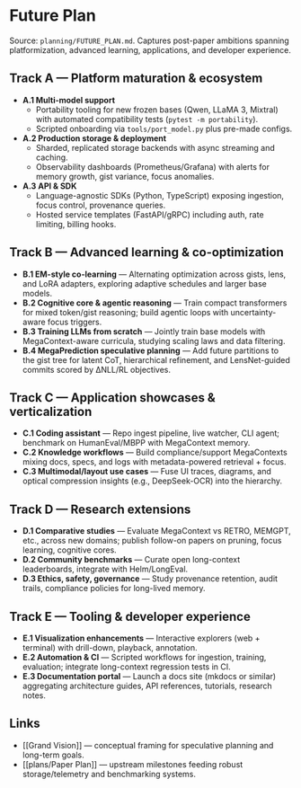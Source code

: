 # Future Plan

Source: `planning/FUTURE_PLAN.md`. Captures post-paper ambitions spanning platformization, advanced learning, applications, and developer experience.

## Track A — Platform maturation & ecosystem
- **A.1 Multi-model support**
  - Portability tooling for new frozen bases (Qwen, LLaMA 3, Mixtral) with automated compatibility tests (`pytest -m portability`).
  - Scripted onboarding via `tools/port_model.py` plus pre-made configs.
- **A.2 Production storage & deployment**
  - Sharded, replicated storage backends with async streaming and caching.
  - Observability dashboards (Prometheus/Grafana) with alerts for memory growth, gist variance, focus anomalies.
- **A.3 API & SDK**
  - Language-agnostic SDKs (Python, TypeScript) exposing ingestion, focus control, provenance queries.
  - Hosted service templates (FastAPI/gRPC) including auth, rate limiting, billing hooks.

## Track B — Advanced learning & co-optimization
- **B.1 EM-style co-learning** — Alternating optimization across gists, lens, and LoRA adapters, exploring adaptive schedules and larger base models.
- **B.2 Cognitive core & agentic reasoning** — Train compact transformers for mixed token/gist reasoning; build agentic loops with uncertainty-aware focus triggers.
- **B.3 Training LLMs from scratch** — Jointly train base models with MegaContext-aware curricula, studying scaling laws and data filtering.
- **B.4 MegaPrediction speculative planning** — Add future partitions to the gist tree for latent CoT, hierarchical refinement, and LensNet-guided commits scored by ΔNLL/RL objectives.

## Track C — Application showcases & verticalization
- **C.1 Coding assistant** — Repo ingest pipeline, live watcher, CLI agent; benchmark on HumanEval/MBPP with MegaContext memory.
- **C.2 Knowledge workflows** — Build compliance/support MegaContexts mixing docs, specs, and logs with metadata-powered retrieval + focus.
- **C.3 Multimodal/layout use cases** — Fuse UI traces, diagrams, and optical compression insights (e.g., DeepSeek-OCR) into the hierarchy.

## Track D — Research extensions
- **D.1 Comparative studies** — Evaluate MegaContext vs RETRO, MEMGPT, etc., across new domains; publish follow-on papers on pruning, focus learning, cognitive cores.
- **D.2 Community benchmarks** — Curate open long-context leaderboards, integrate with Helm/LongEval.
- **D.3 Ethics, safety, governance** — Study provenance retention, audit trails, compliance policies for long-lived memory.

## Track E — Tooling & developer experience
- **E.1 Visualization enhancements** — Interactive explorers (web + terminal) with drill-down, playback, annotation.
- **E.2 Automation & CI** — Scripted workflows for ingestion, training, evaluation; integrate long-context regression tests in CI.
- **E.3 Documentation portal** — Launch a docs site (mkdocs or similar) aggregating architecture guides, API references, tutorials, research notes.

## Links
- [[Grand Vision]] — conceptual framing for speculative planning and long-term goals.
- [[plans/Paper Plan]] — upstream milestones feeding robust storage/telemetry and benchmarking systems.
